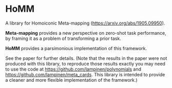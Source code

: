 # HoMM 

A library for Homoiconic Meta-mapping (<https://arxiv.org/abs/1905.09950>).

**Meta-mapping** provides a new perspective on zero-shot task performance, by framing it as a problem of transforming a prior task. 

**HoMM** provides a parsimonious implementation of this framework.

See the paper for further details. (Note that the results in the paper were not produced with this library, to reproduce those results exactly you may need to use the code at <https://github.com/lampinen/polynomials> and <https://github.com/lampinen/meta_cards>. This library is intended to provide a cleaner and more flexible implementation of the framework.)
